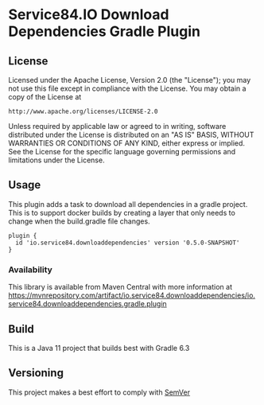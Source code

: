 # Service84.IO Download Dependencies Gradle Plugin

## License
Licensed under the Apache License, Version 2.0 (the "License");
you may not use this file except in compliance with the License.
You may obtain a copy of the License at

    http://www.apache.org/licenses/LICENSE-2.0

Unless required by applicable law or agreed to in writing, software
distributed under the License is distributed on an "AS IS" BASIS,
WITHOUT WARRANTIES OR CONDITIONS OF ANY KIND, either express or implied.
See the License for the specific language governing permissions and
limitations under the License.

## Usage
This plugin adds a task to download all dependencies in a gradle project.  This is to support docker builds by creating a layer that only needs to change when the build.gradle file changes.

    plugin {
      id 'io.service84.downloaddependencies' version '0.5.0-SNAPSHOT'
    }

### Availability
This library is available from Maven Central with more information at
https://mvnrepository.com/artifact/io.service84.downloaddependencies/io.service84.downloaddependencies.gradle.plugin

## Build
This is a Java 11 project that builds best with Gradle 6.3

## Versioning
This project makes a best effort to comply with [SemVer](https://semver.org/)
